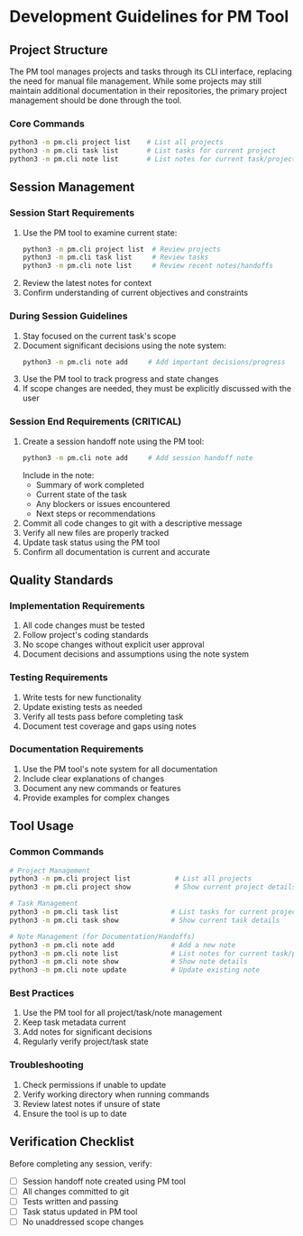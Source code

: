 # Development Guidelines for PM Tool

## Project Structure

The PM tool manages projects and tasks through its CLI interface, replacing the need for manual file management. While some projects may still maintain additional documentation in their repositories, the primary project management should be done through the tool.

### Core Commands

```bash
python3 -m pm.cli project list    # List all projects
python3 -m pm.cli task list       # List tasks for current project
python3 -m pm.cli note list       # List notes for current task/project
```

## Session Management

### Session Start Requirements

1. Use the PM tool to examine current state:
   ```bash
   python3 -m pm.cli project list  # Review projects
   python3 -m pm.cli task list     # Review tasks
   python3 -m pm.cli note list     # Review recent notes/handoffs
   ```
2. Review the latest notes for context
3. Confirm understanding of current objectives and constraints

### During Session Guidelines

1. Stay focused on the current task's scope
2. Document significant decisions using the note system:
   ```bash
   python3 -m pm.cli note add     # Add important decisions/progress
   ```
3. Use the PM tool to track progress and state changes
4. If scope changes are needed, they must be explicitly discussed with the user

### Session End Requirements (CRITICAL)

1. Create a session handoff note using the PM tool:
   ```bash
   python3 -m pm.cli note add     # Add session handoff note
   ```
   Include in the note:
   - Summary of work completed
   - Current state of the task
   - Any blockers or issues encountered
   - Next steps or recommendations
2. Commit all code changes to git with a descriptive message
3. Verify all new files are properly tracked
4. Update task status using the PM tool
5. Confirm all documentation is current and accurate

## Quality Standards

### Implementation Requirements

1. All code changes must be tested
2. Follow project's coding standards
3. No scope changes without explicit user approval
4. Document decisions and assumptions using the note system

### Testing Requirements

1. Write tests for new functionality
2. Update existing tests as needed
3. Verify all tests pass before completing task
4. Document test coverage and gaps using notes

### Documentation Requirements

1. Use the PM tool's note system for all documentation
2. Include clear explanations of changes
3. Document any new commands or features
4. Provide examples for complex changes

## Tool Usage

### Common Commands

```bash
# Project Management
python3 -m pm.cli project list           # List all projects
python3 -m pm.cli project show           # Show current project details

# Task Management
python3 -m pm.cli task list             # List tasks for current project
python3 -m pm.cli task show             # Show current task details

# Note Management (for Documentation/Handoffs)
python3 -m pm.cli note add              # Add a new note
python3 -m pm.cli note list             # List notes for current task/project
python3 -m pm.cli note show             # Show note details
python3 -m pm.cli note update           # Update existing note
```

### Best Practices

1. Use the PM tool for all project/task/note management
2. Keep task metadata current
3. Add notes for significant decisions
4. Regularly verify project/task state

### Troubleshooting

1. Check permissions if unable to update
2. Verify working directory when running commands
3. Review latest notes if unsure of state
4. Ensure the tool is up to date

## Verification Checklist

Before completing any session, verify:

- [ ] Session handoff note created using PM tool
- [ ] All changes committed to git
- [ ] Tests written and passing
- [ ] Task status updated in PM tool
- [ ] No unaddressed scope changes
